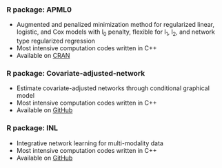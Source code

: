 
### R package: APML0
  - Augmented and penalized minimization method for regularized linear, logistic, and Cox models with l<sub>0</sub> penalty, flexible for l<sub>1</sub>, l<sub>2</sub>, and network type regularized regression
  - Most intensive computation codes written in C++
  - Available on [CRAN](https://cran.r-project.org/web/packages/APML0/index.html)
  
  
### R package: Covariate-adjusted-network
  - Estimate covariate-adjusted networks through conditional graphical model
  - Most intensive computation codes written in C++
  - Available on [GitHub](https://github.com/shanghongxie/Covariate-adjusted-network)
  
  
### R package: INL
  - Integrative network learning for multi-modality data  
  - Most intensive computation codes written in C++
  - Available on [GitHub](https://github.com/shanghongxie/INL)
		
<br/>

